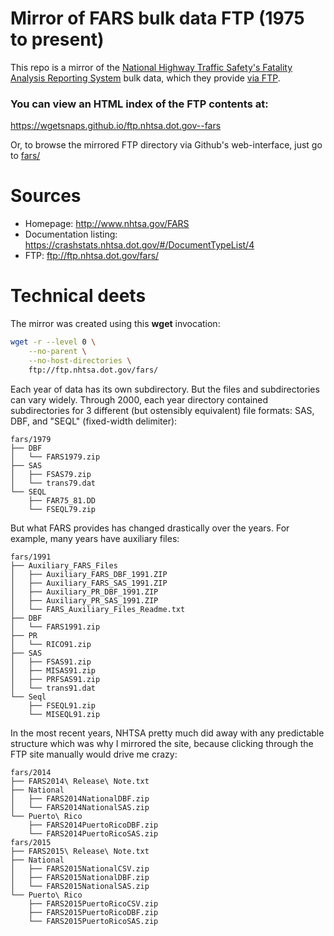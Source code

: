# Mirror of FARS bulk data FTP (1975 to present)

This repo is a mirror of the [National Highway Traffic Safety's Fatality Analysis Reporting System](http://www.nhtsa.gov/FARS) bulk data, which they provide [via FTP](ftp://ftp.nhtsa.dot.gov/fars/). 



### You can view an HTML index of the FTP contents at:

https://wgetsnaps.github.io/ftp.nhtsa.dot.gov--fars


Or, to browse the mirrored FTP directory via Github's web-interface, just go to [fars/](fars/)



# Sources

- Homepage: http://www.nhtsa.gov/FARS
- Documentation listing: https://crashstats.nhtsa.dot.gov/#/DocumentTypeList/4
- FTP: ftp://ftp.nhtsa.dot.gov/fars/






# Technical deets


The mirror was created using this __wget__ invocation:


```sh
wget -r --level 0 \
    --no-parent \
    --no-host-directories \
    ftp://ftp.nhtsa.dot.gov/fars/
```



Each year of data has its own subdirectory. But the files and subdirectories can vary widely. Through 2000, each year directory contained subdirectories for 3 different (but ostensibly equivalent) file formats: SAS, DBF, and "SEQL" (fixed-width delimiter):


```
fars/1979
├── DBF
│   └── FARS1979.zip
├── SAS
│   ├── FSAS79.zip
│   └── trans79.dat
└── SEQL
    ├── FAR75_81.DD
    └── FSEQL79.zip
```


But what FARS provides has changed drastically over the years. For example, many years have auxiliary files:


```
fars/1991
├── Auxiliary_FARS_Files
│   ├── Auxiliary_FARS_DBF_1991.ZIP
│   ├── Auxiliary_FARS_SAS_1991.ZIP
│   ├── Auxiliary_PR_DBF_1991.ZIP
│   ├── Auxiliary_PR_SAS_1991.ZIP
│   └── FARS_Auxiliary_Files_Readme.txt
├── DBF
│   └── FARS1991.zip
├── PR
│   └── RICO91.zip
├── SAS
│   ├── FSAS91.zip
│   ├── MISAS91.zip
│   ├── PRFSAS91.zip
│   └── trans91.dat
└── Seql
    ├── FSEQL91.zip
    └── MISEQL91.zip
```

In the most recent years, NHTSA pretty much did away with any predictable structure which was why I mirrored the site, because clicking through the FTP site manually would drive me crazy:


```
fars/2014
├── FARS2014\ Release\ Note.txt
├── National
│   ├── FARS2014NationalDBF.zip
│   └── FARS2014NationalSAS.zip
└── Puerto\ Rico
    ├── FARS2014PuertoRicoDBF.zip
    └── FARS2014PuertoRicoSAS.zip
fars/2015
├── FARS2015\ Release\ Note.txt
├── National
│   ├── FARS2015NationalCSV.zip
│   ├── FARS2015NationalDBF.zip
│   └── FARS2015NationalSAS.zip
└── Puerto\ Rico
    ├── FARS2015PuertoRicoCSV.zip
    ├── FARS2015PuertoRicoDBF.zip
    └── FARS2015PuertoRicoSAS.zip
```






